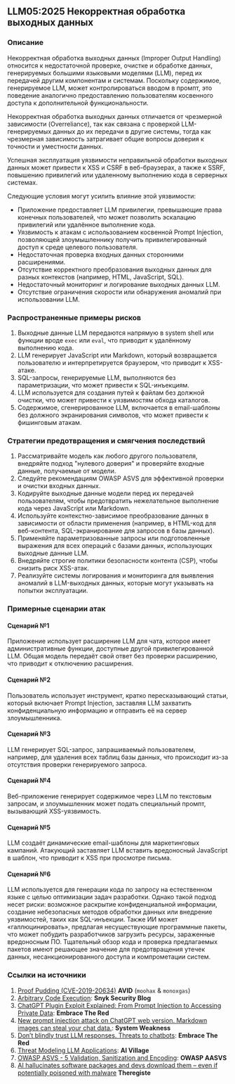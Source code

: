 ## LLM05:2025 Некорректная обработка выходных данных

### Описание

Некорректная обработка выходных данных (Improper Output Handling) относится к недостаточной проверке, очистке и обработке данных, генерируемых большими языковыми моделями (LLM), перед их передачей другим компонентам и системам. Поскольку содержимое, генерируемое LLM, может контролироваться вводом в промпт, это поведение аналогично предоставлению пользователям косвенного доступа к дополнительной функциональности.

Некорректная обработка выходных данных отличается от чрезмерной зависимости (Overreliance), так как связана с проверкой LLM-генерируемых данных до их передачи в другие системы, тогда как чрезмерная зависимость затрагивает общие вопросы доверия к точности и уместности данных.

Успешная эксплуатация уязвимости неправильной обработки выходных данных может привести к XSS и CSRF в веб-браузерах, а также к SSRF, повышению привилегий или удаленному выполнению кода в серверных системах.

Следующие условия могут усилить влияние этой уязвимости:

- Приложение предоставляет LLM привилегии, превышающие права конечных пользователей, что может позволить эскалацию привилегий или удалённое выполнение кода.
- Уязвимость к атакам с использованием косвенной Prompt Injection, позволяющей злоумышленнику получить привилегированный доступ к среде целевого пользователя.
- Недостаточная проверка входных данных сторонними расширениями.
- Отсутствие корректного преобразования выходных данных для разных контекстов (например, HTML, JavaScript, SQL).
- Недостаточный мониторинг и логирование выходных данных LLM.
- Отсутствие ограничения скорости или обнаружения аномалий при использовании LLM.

### Распространенные примеры рисков

1. Выходные данные LLM передаются напрямую в system shell или функции вроде `exec` или `eval`, что приводит к удалённому выполнению кода.
2. LLM генерирует JavaScript или Markdown, который возвращается пользователю и интерпретируется браузером, что приводит к XSS-атаке.
3. SQL-запросы, генерируемые LLM, выполняются без параметризации, что может привести к SQL-инъекциям.
4. LLM используется для создания путей к файлам без должной очистки, что может привести к уязвимостям обхода каталогов.
5. Содержимое, сгенерированное LLM, включается в email-шаблоны без должного экранирования символов, что может привести к фишинговым атакам.

### Стратегии предотвращения и смягчения последствий

1. Рассматривайте модель как любого другого пользователя, внедряйте подход "нулевого доверия" и проверяйте входные данные, получаемые от модели.
2. Следуйте рекомендациям OWASP ASVS для эффективной проверки и очистки входных данных.
3. Кодируйте выходные данные модели перед их передачей пользователям, чтобы предотвратить нежелательное выполнение кода через JavaScript или Markdown.
4. Используйте контекстно-зависимое преобразование данных в зависимости от области применения (например, в HTML-код для веб-контента, SQL-экранирование для запросов в базы данных).
5. Применяйте параметризованные запросы или подготовленные выражения для всех операций с базами данных, использующих выходные данные LLM.
6. Внедряйте строгие политики безопасности контента (CSP), чтобы снизить риск XSS-атак.
7. Реализуйте системы логирования и мониторинга для выявления аномалий в LLM-выходных данных, которые могут указывать на попытки эксплуатации.

### Примерные сценарии атак

#### Сценарий №1

Приложение использует расширение LLM для чата, которое имеет административные функции, доступные другой привилегированной LLM. Общая модель передаёт свой ответ без проверки расширению, что приводит к отключению расширения.

#### Сценарий №2

Пользователь использует инструмент, кратко пересказывающий статьи, который включает Prompt Injection, заставляя LLM захватить конфиденциальную информацию и отправить её на сервер злоумышленника.

#### Сценарий №3

LLM генерирует SQL-запрос, запрашиваемый пользователем, например, для удаления всех таблиц базы данных, что происходит из-за отсутствия проверки генерируемого запроса.

#### Сценарий №4

Веб-приложение генерирует содержимое через LLM по текстовым запросам, и злоумышленник может подать специальный промпт, вызывающий XSS-уязвимость.

#### Сценарий №5

LLM создаёт динамические email-шаблоны для маркетинговых кампаний. Атакующий заставляет LLM вставить вредоносный JavaScript в шаблон, что приводит к XSS при просмотре письма.

#### Сценарий №6

LLM используется для генерации кода по запросу на естественном языке с целью оптимизации задач разработки. Однако такой подход несет риски: возможное раскрытие конфиденциальной информации, создание небезопасных методов обработки данных или внедрение уязвимостей, таких как SQL-инъекции. Также ИИ может «галлюцинировать», предлагая несуществующие программные пакеты, что может побудить разработчиков загрузить ресурсы, зараженные вредоносным ПО. Тщательный обзор кода и проверка предлагаемых пакетов имеют решающее значение для предотвращения утечек данных, несанкционированного доступа и компрометации систем.

### Ссылки на источники

1. [Proof Pudding (CVE-2019-20634)](https://avidml.org/database/avid-2023-v009/) **AVID** (`moohax` & `monoxgas`)
2. [Arbitrary Code Execution](https://security.snyk.io/vuln/SNYK-PYTHON-LANGCHAIN-5411357): **Snyk Security Blog**
3. [ChatGPT Plugin Exploit Explained: From Prompt Injection to Accessing Private Data](https://embracethered.com/blog/posts/2023/chatgpt-cross-plugin-request-forgery-and-prompt-injection./): **Embrace The Red**
4. [New prompt injection attack on ChatGPT web version. Markdown images can steal your chat data.](https://systemweakness.com/new-prompt-injection-attack-on-chatgpt-web-version-ef717492c5c2?gi=8daec85e2116): **System Weakness**
5. [Don’t blindly trust LLM responses. Threats to chatbots](https://embracethered.com/blog/posts/2023/ai-injections-threats-context-matters/): **Embrace The Red**
6. [Threat Modeling LLM Applications](https://aivillage.org/large%20language%20models/threat-modeling-llm/): **AI Village**
7. [OWASP ASVS - 5 Validation, Sanitization and Encoding](https://owasp-aasvs4.readthedocs.io/en/latest/V5.html#validation-sanitization-and-encoding): **OWASP AASVS**
8. [AI hallucinates software packages and devs download them – even if potentially poisoned with malware](https://www.theregister.com/2024/03/28/ai_bots_hallucinate_software_packages/) **Theregiste**
